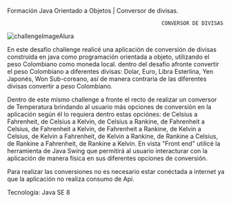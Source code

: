  Formación Java Orientado a Objetos | Conversor de divisas.
 
 
                                                      CONVERSOR DE DIVISAS
 
 
 ![challengeImageAlura](https://user-images.githubusercontent.com/125621711/229546294-e975775b-13aa-43c4-9fca-288ce44dae15.jpg)

 En este desafio challenge realicé una aplicación de conversión de divisas construida en java como programación orientada a objeto, utilizando el peso Colombiano como 
 moneda local. dentro del desafio afronte convertir el peso Colombiano a diferentes divisas: Dolar, Euro, Libra Esterlina, Yen Japonés, Won Sub-coreano, así de manera 
 contraria  de las diferentes divisas convertir  a peso Colombiano.
 
 Dentro de este mísmo challenge a fronte el recto de realizar un conversor de Temperatura brindando al usuario más opciones de conversión en la aplicación según él lo requiera
 dentro estas opciónes: de Celsius a Fahrenheit, de Celsius a Kelvin, de Celsius a Rankine, de Fahrenheit a Celsius, de Fahrenheit a Kelvin, de Fahrenheit a Rankine, de Kelvin a Celsius, 
 de Kelvin a Fahrenheit, de Kelvin a Rankine, de Rankine a Celsius, de Rankine a Fahrenheit, de Rankine a Kelvin. 
 En  vista "Front end" utilicé la herramienta de Java Swing que permitirá al usuario interacturar con la aplicación de manera física en sus diferentes opciones de conversión.
 
 Para realizar las conversiones no es  necesario estar conéctada a internet ya que la aplicación no realiza consumo de Api. 
 
 Tecnología: Java SE 8
